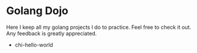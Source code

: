 # Golang Dojo

Here I keep all my golang projects I do to practice. Feel free to check it out.
Any feedback is greatly appreciated.

* chi-hello-world


